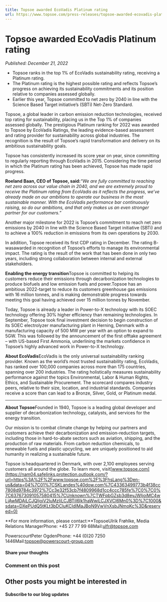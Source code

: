 ```yaml
---
title: Topsoe awarded EcoVadis Platinum rating
url: https://www.topsoe.com/press-releases/topsoe-awarded-ecovadis-platinum-rating#main-content
---
```


# Topsoe awarded EcoVadis Platinum rating

*Published: December 21, 2022*

- Topsoe ranks in the top 1% of EcoVadis sustainability rating, receiving a Platinum rating.
- The Platinum rating is the highest possible rating and reflects Topsoe’s progress on achieving its sustainability commitments and its position relative to companies assessed globally.
- Earlier this year, Topsoe committed to net zero by 2040 in line with the Science Based Target initiative’s (SBTi) Net-Zero Standard.

Topsoe, a global leader in carbon emission reduction technologies, received top rating for sustainability, placing us in the Top 1% of companies assessed globally. The prestigious Platinum ranking for 2022 was awarded to Topsoe by EcoVadis Ratings, the leading evidence-based assessment and rating provider for sustainability across global industries. The recognition is the result of Topsoe’s rapid transformation and delivery on its ambitious sustainability goals.

Topsoe has consistently increased its score year on year, since committing to regularly reporting through EcoVadis in 2015. Considering the time period in which the Platinum rating has been achieved, Topsoe has made rapid progress.

**Roeland Baan, CEO of Topsoe, said:***“We are fully committed to reaching net zero across our value chain in 2040, and we are extremely proud to receive the Platinum rating from EcoVadis as it reflects the progress, we’ve already made on our ambitions to operate our business in the most sustainable manner. With the EcoVadis performance bar continuously raising, so do our ambitions, and that only makes us an even stronger partner for our customers.”*

Another major milestone for 2022 is Topsoe’s commitment to reach net zero emissions by 2040 in line with the Science Based Target initiative (SBTi) and to achieve a 100% reduction in emissions from its own operations by 2030.

In addition, Topsoe received its first CDP rating in December. The rating B- wasawarded in recognition of Topsoe’s efforts to manage its environmental impact. The rating is the result of the work that has been done in only two years, including strong collaboration between internal and external stakeholders.

**Enabling the energy transition**Topsoe is committed to helping its customers reduce their emissions through decarbonization technologies to produce biofuels and low emission fuels and power.Topsoe has an ambitious 2022-target to reduce its customers greenhouse gas emissions with 16 million tonnes, and is making demonstrable progress towards meeting this goal having achieved over 15 million tonnes by November.

Today, Topsoe is already a leader in Power-to-X technology with its SOEC technology offering 30% higher efficiency than remaining technologies. In September, Topsoe took final investment decision to begin construction of its SOEC electrolyzer manufacturing plant in Herning, Denmark with a manufacturing capacity of 500 MW per year with an option to expand to 5GW. This was followed by the announcement of the first offtake agreement – with US-based First Ammonia, underlining the markets confidence in Topsoe’s highly advanced work in Power-to-X technology.

**About EcoVadis**EcoVadis is the only universal sustainability ranking provider. Known as the world’s most trusted sustainability rating, EcoVadis, has ranked over 100,000 companies across more than 175 countries, spanning over 200 industries. The rating holistically measures sustainability performance against the topics Environmental, Labor & Human Rights, Ethics, and Sustainable Procurement. The scorecard compares industry peers, relative to their size, location, and industrial standards. Companies receive a score than can lead to a Bronze, Silver, Gold, or Platinum medal.

****

**About Topsoe**Founded in 1940, Topsoe is a leading global developer and supplier of decarbonization technology, catalysts, and services for the energy transition.

Our mission is to combat climate change by helping our partners and customers achieve their decarbonization and emission-reduction targets, including those in hard-to-abate sectors such as aviation, shipping, and the production of raw materials. From carbon reduction chemicals, to renewable fuels and plastic upcycling, we are uniquely positioned to aid humanity in realizing a sustainable future.

Topsoe is headquartered in Denmark, with over 2,100 employees serving customers all around the globe. To learn more, visit[www.topsoe.com](https://nam04.safelinks.protection.outlook.com/?url=https%3A%2F%2Fwww.topsoe.com%2F%3FhsLang%3Den-us&data=04%7C01%7CSKLandes%40dow.com%7C43363499773b4f38cc7808d9784c3972%7Cc3e32f53cb7f4809968d1cc4ccc785fe%7C0%7C0%7C637673091057580415%7CUnknown%7CTWFpbGZsb3d8eyJWIjoiMC4wLjAwMDAiLCJQIjoiV2luMzIiLCJBTiI6Ik1haWwiLCJXVCI6Mn0%3D%7C1000&sdata=DXePUdQ5tKLt3bDCluKCIdIMaJBoN9VwVnXsbJNmoKc%3D&reserved=0)

**For more information, please contact:**TopsoeUlrik Frøhlke, Media Relations ManagerPhone: +45 27 77 99 68Mail:[ulfr@topsoe.com](mailto:ulfr@topsoe.com)

PowerscourtPeter OgdenPhone: +44 (0)20 7250 1446Mail:[topsoe@powerscourt-group.com](mailto:topsoe@powerscourt-group.com)

#### Share your thoughts

### Comment on this post

## Other posts you might be interested in

#### Subscribe to our blog updates